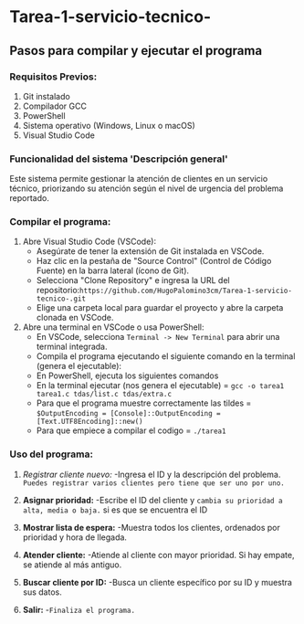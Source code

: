 # Tarea-1-servicio-tecnico-
## Pasos para compilar y ejecutar el programa

### Requisitos Previos:
1) Git instalado
2) Compilador GCC
3) PowerShell
4) Sistema operativo (Windows, Linux o macOS)
5) Visual Studio Code

### Funcionalidad del sistema 'Descripción general'

Este sistema permite gestionar la atención de clientes en un servicio técnico, priorizando su atención según el nivel de urgencia del problema reportado.

### Compilar el programa:

1) Abre Visual Studio Code (VSCode):
   - Asegúrate de tener la extensión de Git instalada en VSCode.
   - Haz clic en la pestaña de "Source Control" (Control de Código Fuente) en la barra lateral (ícono de Git).
   - Selecciona "Clone Repository" e ingresa la URL del repositorio:`https://github.com/HugoPalomino3cm/Tarea-1-servicio-tecnico-.git`
   - Elige una carpeta local para guardar el proyecto y abre la carpeta clonada en VSCode.
2) Abre una terminal en VSCode o usa PowerShell:
   - En VSCode, selecciona `Terminal -> New Terminal` para abrir una terminal integrada.
   - Compila el programa ejecutando el siguiente comando en la terminal (genera el ejecutable):
   - En PowerShell, ejecuta los siguientes comandos
   - En la terminal ejecutar (nos genera el ejecutable) = `gcc -o tarea1 tarea1.c tdas/list.c tdas/extra.c`
   - Para que el programa muestre correctamente las tildes = `$OutputEncoding = [Console]::OutputEncoding = [Text.UTF8Encoding]::new()`
   - Para que empiece a compilar el codigo = `./tarea1`


### Uso del programa:

1) *Registrar cliente nuevo:*
   -Ingresa el ID y la descripción del problema.
   `Puedes registrar varios clientes pero tiene que ser uno por uno.`

2) **Asignar prioridad:**
   -Escribe el ID del cliente y `cambia su prioridad a alta, media o baja.` si es que se encuentra el ID

3) **Mostrar lista de espera:**
   -Muestra todos los clientes, ordenados por prioridad y hora de llegada.
   
4) **Atender cliente:**
   -Atiende al cliente con mayor prioridad. Si hay empate, se atiende al más antiguo.

5) **Buscar cliente por ID:**
   -Busca un cliente específico por su ID y muestra sus datos.

6) **Salir:**
   -`Finaliza el programa.`
